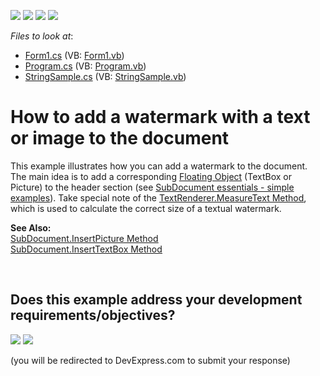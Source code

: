 <!-- default badges list -->
![](https://img.shields.io/endpoint?url=https://codecentral.devexpress.com/api/v1/VersionRange/128609291/12.1.6%2B)
[![](https://img.shields.io/badge/Open_in_DevExpress_Support_Center-FF7200?style=flat-square&logo=DevExpress&logoColor=white)](https://supportcenter.devexpress.com/ticket/details/E4184)
[![](https://img.shields.io/badge/📖_How_to_use_DevExpress_Examples-e9f6fc?style=flat-square)](https://docs.devexpress.com/GeneralInformation/403183)
[![](https://img.shields.io/badge/💬_Leave_Feedback-feecdd?style=flat-square)](#does-this-example-address-your-development-requirementsobjectives)
<!-- default badges end -->
<!-- default file list -->
*Files to look at*:

* [Form1.cs](./CS/Form1.cs) (VB: [Form1.vb](./VB/Form1.vb))
* [Program.cs](./CS/Program.cs) (VB: [Program.vb](./VB/Program.vb))
* [StringSample.cs](./CS/StringSample.cs) (VB: [StringSample.vb](./VB/StringSample.vb))
<!-- default file list end -->
# How to add a watermark with a text or image to the document


<p>This example illustrates how you can add a watermark to the document. The main idea is to add a corresponding <a href="http://documentation.devexpress.com/#WindowsForms/CustomDocument10941"><u>Floating Object</u></a> (TextBox or Picture) to the header section (see <a href="https://www.devexpress.com/Support/Center/p/E2265">SubDocument essentials - simple examples</a>). Take special note of the <a href="http://msdn.microsoft.com/en-us/library/y4xdbe66.aspx"><u>TextRenderer.MeasureText Method</u></a>, which is used to calculate the correct size of a textual watermark.</p><p><strong>See Also:</strong><br />
<a href="http://documentation.devexpress.com/#CoreLibraries/DevExpressXtraRichEditAPINativeSubDocument_InsertPicturetopic992"><u>SubDocument.InsertPicture Method</u></a><br />
<a href="http://documentation.devexpress.com/#CoreLibraries/DevExpressXtraRichEditAPINativeSubDocument_InsertTextBoxtopic"><u>SubDocument.InsertTextBox Method</u></a></p>

<br/>


<!-- feedback -->
## Does this example address your development requirements/objectives?

[<img src="https://www.devexpress.com/support/examples/i/yes-button.svg"/>](https://www.devexpress.com/support/examples/survey.xml?utm_source=github&utm_campaign=how-to-add-a-watermark-to-the-document&~~~was_helpful=yes) [<img src="https://www.devexpress.com/support/examples/i/no-button.svg"/>](https://www.devexpress.com/support/examples/survey.xml?utm_source=github&utm_campaign=how-to-add-a-watermark-to-the-document&~~~was_helpful=no)

(you will be redirected to DevExpress.com to submit your response)
<!-- feedback end -->
